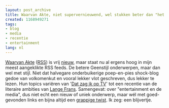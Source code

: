 ```yaml
---
layout: post_archive
title: Waarvan Akte, niet supervernieuwend, wel stukken beter dan "het andere".
created: 1168949271
tags:
- blog
- media
- recentie
- entertainment
lang: nl
---
```

[Waarvan Akte](http://waarvanakte.eu/wordpress/) ([RSS](http://waarvanakte.eu/wordpress/?feed=rss2)) is vrij [nieuw](http://waarvanakte.eu/wordpress/?page_id=2), maar staat nu al ergens hoog in mijn meest aangeklikte RSS feeds. De betere Geenstijl onderwerpen, maar dan wel met stijl. Niet dat halvegare onderbuikerige poep-en-pies shock-blog gedoe van volkomenkut en vooral lekker vlot geschreven, dus lekker te lezen. Hun topics variëren van '[Dat zag ik op TV](http://waarvanakte.eu/wordpress/?p=194)' tot een recentie van de literaire ambities van [Lange Frans](http://waarvanakte.eu/wordpress/?p=216). Samengevat: over "entertainment en de media", dus niet echt een nieuw of uniek onderwerp, maar wél met goed-gevonden links en bijna altijd een [grappige twist](http://waarvanakte.eu/wordpress/?p=102). Ik zeg: een blijvertje. 
